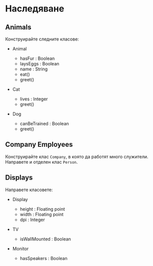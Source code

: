 # Наследяване
## Animals
Конструирайте следните класове:

* Animal
    - hasFur : Boolean
    - laysEggs : Boolean
    - name : String
    - eat()
    - greet()

* Cat
    - lives : Integer
    - greet()

* Dog
    - canBeTrained : Boolean
    - greet()

## Company Employees
Конструирайте клас `Company`, в която да работят много служители. Направете и отделен клас `Person`.

## Displays
Направете класовете:

* Display
    - height : Floating point
    - width : Floating point
    - dpi : Integer

* TV
    - isWallMounted : Boolean

* Monitor
    - hasSpeakers : Boolean